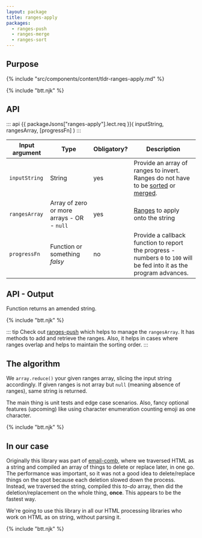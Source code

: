 ```yaml
---
layout: package
title: ranges-apply
packages:
  - ranges-push
  - ranges-merge
  - ranges-sort
---
```


## Purpose

{% include "src/components/content/tldr-ranges-apply.md" %}

{% include "btt.njk" %}

## API

::: api
{{ packageJsons["ranges-apply"].lect.req }}(
  inputString,
  rangesArray,
  [progressFn]
)
:::

| Input argument | Type                         | Obligatory? | Description                                                                                                                                                                                                                 |
| -------------- | ---------------------------- | ----------- | --------------------------------------------------------------------------------------------------------------------------------------------------------------------------------------------------------------------------- |
| `inputString`  | String | yes         | Provide an array of ranges to invert. Ranges do not have to be [sorted](/os/ranges-sort/) or [merged](/os/ranges-merge/). |
| `rangesArray`       | Array of zero or more arrays - OR - `null`                | yes         | [Ranges](/ranges/) to apply onto the string |
| `progressFn`         | Function or something _falsy_                 | no          | Provide a callback function to report the progress - numbers `0` to `100` will be fed into it as the program advances. |


## API - Output

Function returns an amended string.

{% include "btt.njk" %}

::: tip
Check out [ranges-push](/os/ranges-push/) which helps to manage the `rangesArray`. It has methods to add and retrieve the ranges. Also, it helps in cases where ranges overlap and helps to maintain the sorting order.
:::

## The algorithm

We `array.reduce()` your given ranges array, slicing the input string accordingly. If given ranges is not array but `null` (meaning absence of ranges), same string is returned.

The main thing is unit tests and edge case scenarios. Also, fancy optional features (upcoming) like using character enumeration counting emoji as one character.

{% include "btt.njk" %}

## In our case

Originally this library was part of [email-comb](/os/email-comb/), where we traversed HTML as a string and compiled an array of things to delete or replace later, in one go. The performance was important, so it was not a good idea to delete/replace things on the spot because each deletion slowed down the process. Instead, we traversed the string, compiled this _to-do_ array, then did the deletion/replacement on the whole thing, **once**. This appears to be the fastest way.

We're going to use this library in all our HTML processing libraries who work on HTML as on string, without parsing it.

{% include "btt.njk" %}
